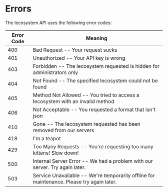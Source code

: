# Errors

The Iecosystem API uses the following error codes:

Error Code | Meaning
---------- | -------
400 | Bad Request -- Your request sucks
401 | Unauthorized -- Your API key is wrong
403 | Forbidden -- The Iecosystem requested is hidden for administrators only
404 | Not Found -- The specified Iecosystem could not be found
405 | Method Not Allowed -- You tried to access a Iecosystem with an invalid method
406 | Not Acceptable -- You requested a format that isn't json
410 | Gone -- The Iecosystem requested has been removed from our servers
418 | I'm a teapot
429 | Too Many Requests -- You're requesting too many kittens! Slow down!
500 | Internal Server Error -- We had a problem with our server. Try again later.
503 | Service Unavailable -- We're temporarily offline for maintenance. Please try again later.

